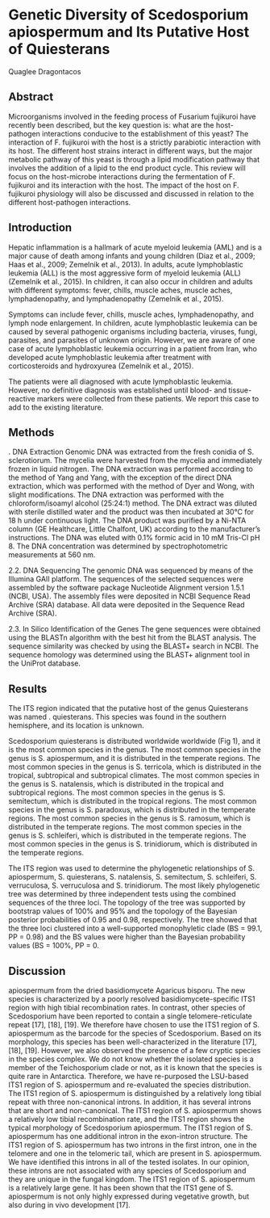 # Genetic Diversity of Scedosporium apiospermum and Its Putative Host of Quiesterans
Quaglee Dragontacos


## Abstract
Microorganisms involved in the feeding process of Fusarium fujikuroi have recently been described, but the key question is: what are the host-pathogen interactions conducive to the establishment of this yeast? The interaction of F. fujikuroi with the host is a strictly parabiotic interaction with its host. The different host strains interact in different ways, but the major metabolic pathway of this yeast is through a lipid modification pathway that involves the addition of a lipid to the end product cycle. This review will focus on the host-microbe interactions during the fermentation of F. fujikuroi and its interaction with the host. The impact of the host on F. fujikuroi physiology will also be discussed and discussed in relation to the different host-pathogen interactions.


## Introduction
Hepatic inflammation is a hallmark of acute myeloid leukemia (AML) and is a major cause of death among infants and young children (Diaz et al., 2009; Haas et al., 2009; Zemelnik et al., 2013). In adults, acute lymphoblastic leukemia (ALL) is the most aggressive form of myeloid leukemia (ALL) (Zemelnik et al., 2015). In children, it can also occur in children and adults with different symptoms: fever, chills, muscle aches, muscle aches, lymphadenopathy, and lymphadenopathy (Zemelnik et al., 2015).

Symptoms can include fever, chills, muscle aches, lymphadenopathy, and lymph node enlargement. In children, acute lymphoblastic leukemia can be caused by several pathogenic organisms including bacteria, viruses, fungi, parasites, and parasites of unknown origin. However, we are aware of one case of acute lymphoblastic leukemia occurring in a patient from Iran, who developed acute lymphoblastic leukemia after treatment with corticosteroids and hydroxyurea (Zemelnik et al., 2015).

The patients were all diagnosed with acute lymphoblastic leukemia. However, no definitive diagnosis was established until blood- and tissue-reactive markers were collected from these patients. We report this case to add to the existing literature.


## Methods
. DNA Extraction
Genomic DNA was extracted from the fresh conidia of S. sclerotiorum. The mycelia were harvested from the mycelia and immediately frozen in liquid nitrogen. The DNA extraction was performed according to the method of Yang and Yang, with the exception of the direct DNA extraction, which was performed with the method of Dyer and Wong, with slight modifications. The DNA extraction was performed with the chloroform/isoamyl alcohol (25:24:1) method. The DNA extract was diluted with sterile distilled water and the product was then incubated at 30°C for 18 h under continuous light. The DNA product was purified by a Ni-NTA column (GE Healthcare, Little Chalfont, UK) according to the manufacturer’s instructions. The DNA was eluted with 0.1% formic acid in 10 mM Tris-Cl pH 8. The DNA concentration was determined by spectrophotometric measurements at 560 nm.

2.2. DNA Sequencing
The genomic DNA was sequenced by means of the Illumina GAII platform. The sequences of the selected sequences were assembled by the software package Nucleotide Alignment version 1.5.1 (NCBI, USA). The assembly files were deposited in NCBI Sequence Read Archive (SRA) database. All data were deposited in the Sequence Read Archive (SRA).

2.3. In Silico Identification of the Genes
The gene sequences were obtained using the BLASTn algorithm with the best hit from the BLAST analysis. The sequence similarity was checked by using the BLAST+ search in NCBI. The sequence homology was determined using the BLAST+ alignment tool in the UniProt database.


## Results
The ITS region indicated that the putative host of the genus Quiesterans was named . quiesterans. This species was found in the southern hemisphere, and its location is unknown.

Scedosporium quiesterans is distributed worldwide worldwide (Fig 1), and it is the most common species in the genus. The most common species in the genus is S. apiospermum, and it is distributed in the temperate regions. The most common species in the genus is S. terricola, which is distributed in the tropical, subtropical and subtropical climates. The most common species in the genus is S. natalensis, which is distributed in the tropical and subtropical regions. The most common species in the genus is S. semitectum, which is distributed in the tropical regions. The most common species in the genus is S. paradoxus, which is distributed in the temperate regions. The most common species in the genus is S. ramosum, which is distributed in the temperate regions. The most common species in the genus is S. schleiferi, which is distributed in the temperate regions. The most common species in the genus is S. trinidiorum, which is distributed in the temperate regions.

The ITS region was used to determine the phylogenetic relationships of S. apiospermum, S. quiesterans, S. natalensis, S. semitectum, S. schleiferi, S. verruculosa, S. verruculosa and S. trinidiorum. The most likely phylogenetic tree was determined by three independent tests using the combined sequences of the three loci. The topology of the tree was supported by bootstrap values of 100% and 95% and the topology of the Bayesian posterior probabilities of 0.95 and 0.98, respectively. The tree showed that the three loci clustered into a well-supported monophyletic clade (BS = 99.1, PP = 0.98) and the BS values were higher than the Bayesian probability values (BS = 100%, PP = 0.


## Discussion
apiospermum from the dried basidiomycete Agaricus bisporu. The new species is characterized by a poorly resolved basidiomycete-specific ITS1 region with high tibial recombination rates. In contrast, other species of Scedosporium have been reported to contain a single telomere-reticulate repeat [17], [18], [19]. We therefore have chosen to use the ITS1 region of S. apiospermum as the barcode for the species of Scedosporium. Based on its morphology, this species has been well-characterized in the literature [17], [18], [19]. However, we also observed the presence of a few cryptic species in the species complex. We do not know whether the isolated species is a member of the Teichosporium clade or not, as it is known that the species is quite rare in Antarctica. Therefore, we have re-purposed the LSU-based ITS1 region of S. apiospermum and re-evaluated the species distribution. The ITS1 region of S. apiospermum is distinguished by a relatively long tibial repeat with three non-canonical introns. In addition, it has several introns that are short and non-canonical. The ITS1 region of S. apiospermum shows a relatively low tibial recombination rate, and the ITS1 region shows the typical morphology of Scedosporium apiospermum. The ITS1 region of S. apiospermum has one additional intron in the exon-intron structure. The ITS1 region of S. apiospermum has two introns in the first intron, one in the telomere and one in the telomeric tail, which are present in S. apiospermum. We have identified this introns in all of the tested isolates. In our opinion, these introns are not associated with any species of Scedosporium and they are unique in the fungal kingdom. The ITS1 region of S. apiospermum is a relatively large gene. It has been shown that the ITS1 gene of S. apiospermum is not only highly expressed during vegetative growth, but also during in vivo development [17].
